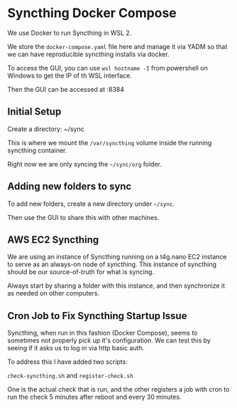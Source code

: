 # Syncthing Docker Compose

We use Docker to run Syncthing in WSL 2.

We store the `docker-compose.yaml` file here and manage it via YADM
so that we can have reproducible syncthing installs via docker.

To access the GUI, you can use `wsl hostname -I` from powershell on Windows
to get the IP of th WSL interface.

Then the GUI can be accessed at <WSL IP>:8384


## Initial Setup

Create a directory: ~/sync

This is where we mount the `/var/syncthing` volume inside the running syncthing container.

Right now we are only syncing the `~/sync/org` folder.

## Adding new folders to sync

To add new folders, create a new directory under `~/sync`.

Then use the GUI to share this with other machines.


## AWS EC2 Syncthing

We are using an instance of Syncthing running on a t4g.nano EC2 instance to serve as
an always-on node of syncthing. This instance of syncthing should be our source-of-truth
for what is syncing.

Always start by sharing a folder with this instance, and then synchronize it as needed
on other computers.

## Cron Job to Fix Syncthing Startup Issue

Syncthing, when run in this fashion (Docker Compose), seems to sometimes not properly pick
up it's configuration. We can test this by seeing if it asks us to log in via http basic
auth.

To address this I have added two scripts:

`check-syncthing.sh` and `register-check.sh`

One is the actual check that is run, and the other registers a job with cron
to run the check 5 minutes after reboot and every 30 minutes.



